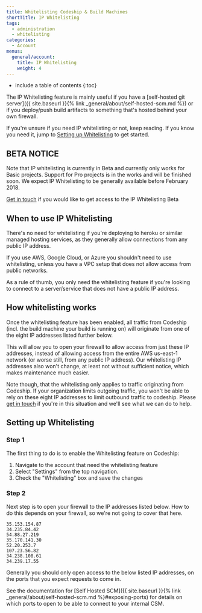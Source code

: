 ```yaml
---
title: Whitelisting Codeship & Build Machines
shortTitle: IP Whitelisting
tags:
  - administration
  - whitelisting
categories:
  - Account
menus:
  general/account:
    title: IP Whitelisting
    weight: 4
---
```


* include a table of contents
{:toc}

The IP Whitelisting feature is mainly useful if you have a [self-hosted git server]({{ site.baseurl }}{% link _general/about/self-hosted-scm.md %}) or if you deploy/push build artifacts to something that's hosted behind your own firewall.

If you're unsure if you need IP whitelisting or not, keep reading. If you know you need it, jump to [Setting up Whitelisting](#setting-up-whitelisting) to get started.

## BETA NOTICE

Note that IP whitelisting is currently in Beta and currently only works for Basic projects. Support for Pro projects is in the works and will be finished soon. We expect IP Whitelisting to be generally available before February 2018.

[Get in touch](mailto:solutions@codeship.com) if you would like to get access to the IP Whitelisting Beta

## When to use IP Whitelisting
There's no need for whitelisting if you're deploying to heroku or similar managed hosting services, as they generally allow connections from any public IP address.

If you use AWS, Google Cloud, or Azure you shouldn't need to use whitelisting, unless you have a VPC setup that does not allow access from public networks.

As a rule of thumb, you only need the whitelisting feature if you're looking to connect to a server/service that does not have a public IP address.

## How whitelisting works
Once the whitelisting feature has been enabled, all traffic from Codeship (incl. the build machine your build is running on) will originate from one of the eight IP addresses listed further below.

This will allow you to open your firewall to allow access from just these IP addresses, instead of allowing access from the entire AWS us-east-1 network (or worse still, from any public IP address). Our whitelisting IP addresses also won't change, at least not without sufficient notice, which makes maintenance much easier.

Note though, that the whitelisting only applies to traffic originating from Codeship. If your organization limits outgoing traffic, you won't be able to rely on these eight IP addresses to limit outbound traffic to codeship. Please [get in touch](mailto:support@codeship.com) if you're in this situation and we'll see what we can do to help.

## Setting up Whitelisting

### Step 1

The first thing to do is to enable the Whitelisting feature on Codeship:

1. Navigate to the account that need the whitelisting feature
2. Select "Settings" from the top navigation.
3. Check the "Whitelisting" box and save the changes

### Step 2

Next step is to open your firewall to the IP addresses listed below. How to do this depends on your firewall, so we're not going to cover that here.

```
35.153.154.87
34.235.84.42
54.88.27.219
35.170.141.30
52.20.253.7
107.23.56.82
34.238.108.61
34.239.17.55
```

Generally you should only open access to the below listed IP addresses, on the ports that you expect requests to come in.

See the documentation for [Self Hosted SCM]({{ site.baseurl }}{% link _general/about/self-hosted-scm.md %}#exposing-ports)
for details on which ports to open to be able to connect to your internal CSM.
